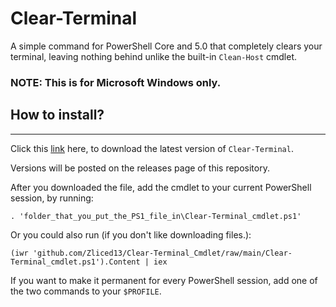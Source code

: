 # Clear-Terminal

A simple command for PowerShell Core and 5.0 that completely clears your terminal, leaving nothing behind unlike the built-in `Clean-Host` cmdlet.

### NOTE: This is for Microsoft Windows **only**.

## How to install?

---
Click this [link](https://github.com/Zliced13/Clear-Terminal_Cmdlet/raw/main/Clear-Terminal_cmdlet.ps1) here, to download the latest version of `Clear-Terminal`.

Versions will be posted on the releases page of this repository.

After you downloaded the file, add the cmdlet to your current PowerShell session, by running:
```
. 'folder_that_you_put_the_PS1_file_in\Clear-Terminal_cmdlet.ps1'
```

Or you could also run (if you don't like downloading files.):
```
(iwr 'github.com/Zliced13/Clear-Terminal_Cmdlet/raw/main/Clear-Terminal_cmdlet.ps1').Content | iex
```
If you want to make it permanent for every PowerShell session, add one of the two commands to your `$PROFILE`.
